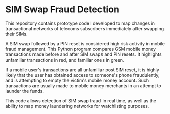 # SIM Swap Fraud Detection
This repository contains prototype code I developed to map changes in transactional networks of telecoms subscribers immediately after swapping their SIMs.  

A SIM swap followed by a PIN reset is considered high risk activity in mobile fraud management. This Python program compares GSM mobile money transactions made before and after SIM swaps and PIN resets. It highlights unfamiliar transactions in red, and familiar ones in green. 

If a mobile user's transactions are all unfamiliar post SIM reset, it is highly likely that the user has obtained access to someone's phone fraudulently, and is attempting to empty the victim's mobile money account. Such transactions are usually made to mobile money merchants in an attempt to launder the funds. 

This code allows detection of SIM swap fraud in real time, as well as the ability to map money laundering networks for watchlisting purposes.  

 
